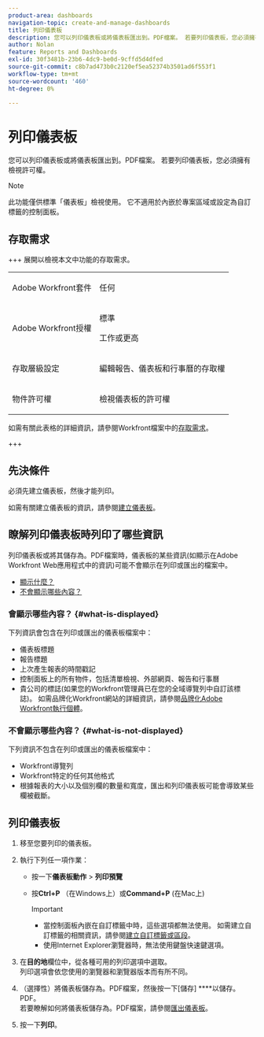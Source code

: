 ```yaml
---
product-area: dashboards
navigation-topic: create-and-manage-dashboards
title: 列印儀表板
description: 您可以列印儀表板或將儀表板匯出到。PDF檔案。 若要列印儀表板，您必須擁有檢視許可權。
author: Nolan
feature: Reports and Dashboards
exl-id: 30f3481b-23b6-4dc9-be0d-9cffd5d4dfed
source-git-commit: c8b7ad473b0c2120ef5ea52374b3501ad6f553f1
workflow-type: tm+mt
source-wordcount: '460'
ht-degree: 0%

---
```


# 列印儀表板

<!-- Audited: 1/2025 -->

您可以列印儀表板或將儀表板匯出到。PDF檔案。 若要列印儀表板，您必須擁有檢視許可權。

>[!NOTE]
>
>此功能僅供標準「儀表板」檢視使用。 它不適用於內嵌於專案區域或設定為自訂標籤的控制面板。

## 存取需求

+++ 展開以檢視本文中功能的存取需求。 

<table style="table-layout:auto"> 
 <col> 
 <col> 
 <tbody> 
  <tr> 
   <td role="rowheader">Adobe Workfront套件</td> 
   <td> <p>任何</p> </td> 
  </tr> 
  <tr> 
   <td role="rowheader">Adobe Workfront授權</td> 
   <td> 
      <p>標準</p>
      <p>工作或更高</p>
   </td> 
  </tr> 
  <tr> 
   <td role="rowheader">存取層級設定</td> 
   <td> <p>編輯報告、儀表板和行事曆的存取權</p></td> 
  </tr>  
  <tr> 
   <td role="rowheader">物件許可權</td> 
   <td> <p>檢視儀表板的許可權</p> </td> 
  </tr> 
 </tbody> 
</table>

如需有關此表格的詳細資訊，請參閱Workfront檔案中的[存取需求](/help/quicksilver/administration-and-setup/add-users/access-levels-and-object-permissions/access-level-requirements-in-documentation.md)。

+++

## 先決條件

必須先建立儀表板，然後才能列印。

如需有關建立儀表板的資訊，請參閱[建立儀表板](../../../reports-and-dashboards/dashboards/creating-and-managing-dashboards/create-dashboard.md)。

## 瞭解列印儀表板時列印了哪些資訊

列印儀表板或將其儲存為。PDF檔案時，儀表板的某些資訊(如顯示在Adobe Workfront Web應用程式中的資訊)可能不會顯示在列印或匯出的檔案中。

* [顯示什麼？](#what-is-displayed)
* [不會顯示哪些內容？](#what-is-not-displayed)

### 會顯示哪些內容？ {#what-is-displayed}

下列資訊會包含在列印或匯出的儀表板檔案中：

* 儀表板標題
* 報告標題
* 上次產生報表的時間戳記
* 控制面板上的所有物件，包括清單檢視、外部網頁、報告和行事曆
* 貴公司的標誌(如果您的Workfront管理員已在您的全域導覽列中自訂該標誌)。 如需品牌化Workfront網站的詳細資訊，請參閱[品牌化Adobe Workfront執行個體](../../../administration-and-setup/customize-workfront/brand-workfront/brand-your-workfront-instance.md)。

### 不會顯示哪些內容？ {#what-is-not-displayed}

下列資訊不包含在列印或匯出的儀表板檔案中：

* Workfront導覽列
* Workfront特定的任何其他格式
* 根據報表的大小以及個別欄的數量和寬度，匯出和列印儀表板可能會導致某些欄被截斷。

## 列印儀表板

1. 移至您要列印的儀表板。
1. 執行下列任一項作業：

   * 按一下&#x200B;**儀表板動作** > **列印預覽**

   * 按&#x200B;**Ctrl+P** （在Windows上）或&#x200B;**Command+P** (在Mac上)

     >[!IMPORTANT]
     >
     >* 當控制面板內嵌在自訂標籤中時，這些選項都無法使用。 如需建立自訂標籤的相關資訊，請參閱[建立自訂標籤或區段](../../../workfront-basics/manage-your-account-and-profile/configuring-your-user-profile/create-custom-tabs.md)。
     >* 使用Internet Explorer瀏覽器時，無法使用鍵盤快速鍵選項。

1. 在&#x200B;**目的地**&#x200B;欄位中，從各種可用的列印選項中選取。\
   列印選項會依您使用的瀏覽器和瀏覽器版本而有所不同。

1. （選擇性）將儀表板儲存為。PDF檔案，然後按一下[儲存] ****&#x200B;以儲存。PDF。\
   若要瞭解如何將儀表板儲存為。PDF檔案，請參閱[匯出儀表板](../../../reports-and-dashboards/dashboards/creating-and-managing-dashboards/export-dashboard.md)。

1. 按一下&#x200B;**列印**。
